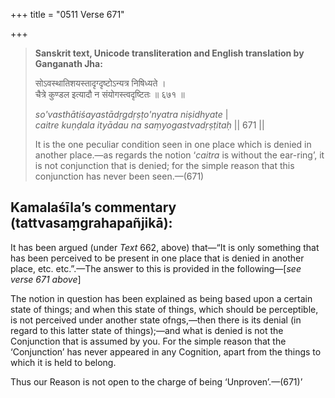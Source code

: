 +++
title = "0511 Verse 671"

+++
> **Sanskrit text, Unicode transliteration and English translation by Ganganath Jha:** 
>
> सोऽवस्थातिशयस्तादृग्दृष्टोऽन्यत्र निषिध्यते ।  
> चैत्रे कुण्डल इत्यादौ न संयोगस्त्वदृष्टितः ॥ ६७१ ॥ 
>
> *so'vasthātiśayastādṛgdṛṣṭo'nyatra niṣidhyate* \|  
> *caitre kuṇḍala ityādau na saṃyogastvadṛṣṭitaḥ* \|\| 671 \|\| 
>
> It is the one peculiar condition seen in one place which is denied in another place.—as regards the notion ‘*caitra* is without the ear-ring’, it is not conjunction that is denied; for the simple reason that this conjunction has never been seen.—(671)



## Kamalaśīla’s commentary (tattvasaṃgrahapañjikā):

It has been argued (under *Text* 662, above) that—“It is only something that has been perceived to be present in one place that is denied in another place, etc. etc.”.—The answer to this is provided in the following—[*see verse 671 above*]

The notion in question has been explained as being based upon a certain state of things; and when this state of things, which should be perceptible, is not perceived under another state ofngs,—then there is its denial (in regard to this latter state of things);—and what is denied is not the Conjunction that is assumed by you. For the simple reason that the ‘Conjunction’ has never appeared in any Cognition, apart from the things to which it is held to belong.

Thus our Reason is not open to the charge of being ‘Unproven’.—(671)’


